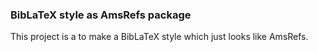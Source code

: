 ### BibLaTeX style as AmsRefs package
This project is a to make a BibLaTeX style which just looks like AmsRefs.
